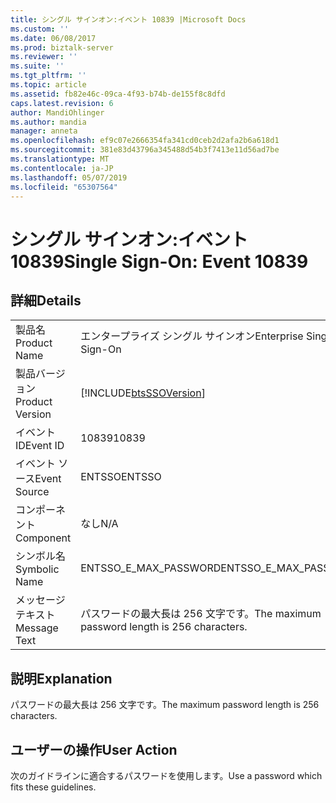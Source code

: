 ```yaml
---
title: シングル サインオン:イベント 10839 |Microsoft Docs
ms.custom: ''
ms.date: 06/08/2017
ms.prod: biztalk-server
ms.reviewer: ''
ms.suite: ''
ms.tgt_pltfrm: ''
ms.topic: article
ms.assetid: fb82e46c-09ca-4f93-b74b-de155f8c8dfd
caps.latest.revision: 6
author: MandiOhlinger
ms.author: mandia
manager: anneta
ms.openlocfilehash: ef9c07e2666354fa341cd0ceb2d2afa2b6a618d1
ms.sourcegitcommit: 381e83d43796a345488d54b3f7413e11d56ad7be
ms.translationtype: MT
ms.contentlocale: ja-JP
ms.lasthandoff: 05/07/2019
ms.locfileid: "65307564"
---
```

# <a name="single-sign-on-event-10839"></a><span data-ttu-id="049a3-102">シングル サインオン:イベント 10839</span><span class="sxs-lookup"><span data-stu-id="049a3-102">Single Sign-On: Event 10839</span></span>
## <a name="details"></a><span data-ttu-id="049a3-103">詳細</span><span class="sxs-lookup"><span data-stu-id="049a3-103">Details</span></span>  
  
|                 |                                                            |
|-----------------|------------------------------------------------------------|
|  <span data-ttu-id="049a3-104">製品名</span><span class="sxs-lookup"><span data-stu-id="049a3-104">Product Name</span></span>   |                 <span data-ttu-id="049a3-105">エンタープライズ シングル サインオン</span><span class="sxs-lookup"><span data-stu-id="049a3-105">Enterprise Single Sign-On</span></span>                  |
| <span data-ttu-id="049a3-106">製品バージョン</span><span class="sxs-lookup"><span data-stu-id="049a3-106">Product Version</span></span> | [!INCLUDE[btsSSOVersion](../includes/btsssoversion-md.md)] |
|    <span data-ttu-id="049a3-107">イベント ID</span><span class="sxs-lookup"><span data-stu-id="049a3-107">Event ID</span></span>     |                           <span data-ttu-id="049a3-108">10839</span><span class="sxs-lookup"><span data-stu-id="049a3-108">10839</span></span>                            |
|  <span data-ttu-id="049a3-109">イベント ソース</span><span class="sxs-lookup"><span data-stu-id="049a3-109">Event Source</span></span>   |                           <span data-ttu-id="049a3-110">ENTSSO</span><span class="sxs-lookup"><span data-stu-id="049a3-110">ENTSSO</span></span>                           |
|    <span data-ttu-id="049a3-111">コンポーネント</span><span class="sxs-lookup"><span data-stu-id="049a3-111">Component</span></span>    |                            <span data-ttu-id="049a3-112">なし</span><span class="sxs-lookup"><span data-stu-id="049a3-112">N/A</span></span>                             |
|  <span data-ttu-id="049a3-113">シンボル名</span><span class="sxs-lookup"><span data-stu-id="049a3-113">Symbolic Name</span></span>  |                   <span data-ttu-id="049a3-114">ENTSSO_E_MAX_PASSWORD</span><span class="sxs-lookup"><span data-stu-id="049a3-114">ENTSSO_E_MAX_PASSWORD</span></span>                    |
|  <span data-ttu-id="049a3-115">メッセージ テキスト</span><span class="sxs-lookup"><span data-stu-id="049a3-115">Message Text</span></span>   |       <span data-ttu-id="049a3-116">パスワードの最大長は 256 文字です。</span><span class="sxs-lookup"><span data-stu-id="049a3-116">The maximum password length is 256 characters.</span></span>       |
  
## <a name="explanation"></a><span data-ttu-id="049a3-117">説明</span><span class="sxs-lookup"><span data-stu-id="049a3-117">Explanation</span></span>  
 <span data-ttu-id="049a3-118">パスワードの最大長は 256 文字です。</span><span class="sxs-lookup"><span data-stu-id="049a3-118">The maximum password length is 256 characters.</span></span>  
  
## <a name="user-action"></a><span data-ttu-id="049a3-119">ユーザーの操作</span><span class="sxs-lookup"><span data-stu-id="049a3-119">User Action</span></span>  
 <span data-ttu-id="049a3-120">次のガイドラインに適合するパスワードを使用します。</span><span class="sxs-lookup"><span data-stu-id="049a3-120">Use a password which fits these guidelines.</span></span>